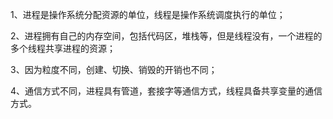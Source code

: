1、进程是操作系统分配资源的单位，线程是操作系统调度执行的单位；

2、进程拥有自己的内存空间，包括代码区，堆栈等，但是线程没有，一个进程的多个线程共享进程的资源；

3、因为粒度不同，创建、切换、销毁的开销也不同；

4、通信方式不同，进程具有管道，套接字等通信方式，线程具备共享变量的通信方式。